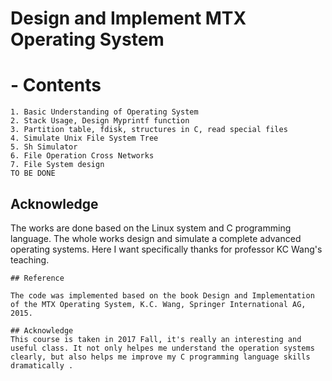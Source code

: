 # Design and Implement MTX Operating System
# - Contents

```
1. Basic Understanding of Operating System
2. Stack Usage, Design Myprintf function
3. Partition table, fdisk, structures in C, read special files
4. Simulate Unix File System Tree
5. Sh Simulator
6. File Operation Cross Networks
7. File System design
TO BE DONE
```

## Acknowledge
The works are done based on the Linux system and C programming language. The whole works design and simulate a complete advanced operating systems. Here I want specifically thanks for professor KC Wang's teaching.


```
## Reference

The code was implemented based on the book Design and Implementation of the MTX Operating System, K.C. Wang, Springer International AG, 2015. 

## Acknowledge
This course is taken in 2017 Fall, it's really an interesting and useful class. It not only helpes me understand the operation systems clearly, but also helps me improve my C programming language skills dramatically .
